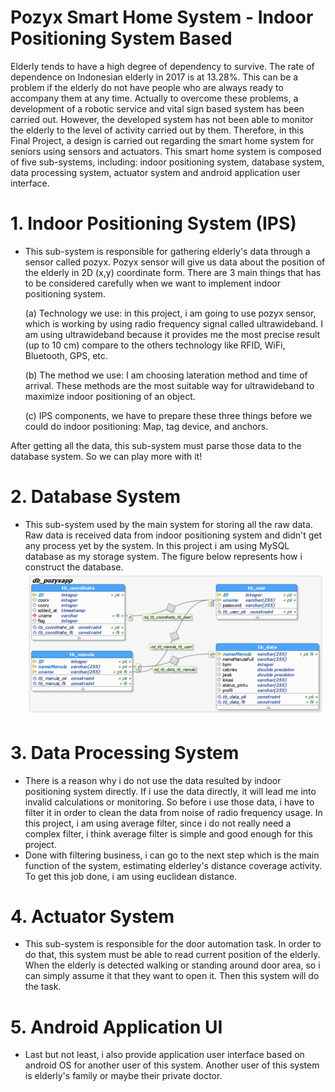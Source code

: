 # Pozyx Smart Home System - Indoor Positioning System Based
Elderly tends to have a high degree of dependency to survive. The rate of dependence on Indonesian elderly in 2017 is at 13.28%. This can be a problem if the elderly do not have people who are always ready to accompany them at any time. Actually to overcome these problems, a development of a robotic service and vital sign based system has been carried out. However, the developed system has not been able to monitor the elderly to the level of activity carried out by them. Therefore, in this Final Project, a design is carried out regarding the smart home system for seniors using sensors and actuators. This smart home system is composed of five sub-systems, including: indoor positioning system, database system, data processing system, actuator system and android application user interface.

# 1. Indoor Positioning System (IPS)
- This sub-system is responsible for gathering elderly's data through a sensor called pozyx. Pozyx sensor will give us data about the position of the elderly in 2D (x,y) coordinate form. There are 3 main things that has to be considered carefully when we want to implement indoor positioning system. 

	(a) Technology we use: in this project, i am going to use pozyx sensor, which is working by using radio frequency signal called 	ultrawideband. I am using ultrawideband because it provides me the most precise result (up to 10 cm) compare to the others technology like RFID, WiFi, Bluetooth, GPS, etc. 

	(b) The method we use: I am choosing lateration method and time of arrival. These methods are the most suitable way for ultrawideband to maximize indoor positioning of an object. 

	(c) IPS components, we have to prepare these three things before we could do indoor positioning: Map, tag device, and anchors.

After getting all the data, this sub-system must parse those data to the database system. So we can play more with it!

# 2. Database System
- This sub-system used by the main system for storing all the raw data. Raw data is received data from indoor positioning system and didn't get any process yet by the system. In this project i am using MySQL database as my storage system. The figure below represents how i construct the database.
![alt text](https://github.com/rickynazarrudin/pozyx-smarthomesystem-ips/blob/master/db-pozyxapp.png)

# 3. Data Processing System
- There is a reason why i do not use the data resulted by indoor positioning system directly. If i use the data directly, it will lead me into invalid calculations or monitoring. So before i use those data, i have to filter it in order to clean the data from noise of radio frequency usage. In this project, i am using average filter, since i do not really need a complex filter, i think average filter is simple and good enough for this project.
- Done with filtering business, i can go to the next step which is the main function of the system, estimating elderley's distance coverage activity. To get this job done, i am using euclidean distance.


# 4. Actuator System
- This sub-system is responsible for the door automation task. In order to do that, this system must be able to read current position of the elderly. When the elderly is detected walking or standing around door area, so i can simply assume it that they want to open it. Then this system will do the task.

# 5. Android Application UI
- Last but not least, i also provide application user interface based on android OS for another user of this system. Another user of this system is elderly's family or maybe their private doctor.
